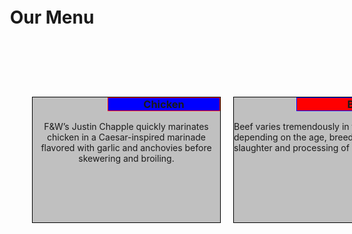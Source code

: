 <!DOCTYPE html>
<html>
<head>
	<meta charset="UTF-8">
	<title>Assignment module 2</title>
	<style type="text/css">
		#Mdiv{
			width: 1000px;
			height: 1000px;
			margin-top:100px;
			margin-left: 200px;
		}
		#div1{
			width: 30%;
			height: 20%;
			border: 1px solid black;
			margin-top: 10px;
			margin-bottom: 10px;
			float: left;
			margin-left: 20px;
			overflow: none;
			background-color: silver;
			text-align: center;
		}
		#div2{
			width: 30%;
			height: 20%;
			border: 1px solid black;
			margin-top: 10px;
			margin-bottom: 10px;
			float: left;
			margin-left: 20px;
			overflow: none;
			background-color: silver;
		}
		#div3{
			width: 30%;
			height: 20%;
			border: 1px solid black;
			margin-top: 10px;
			margin-bottom: 10px;
			float: left;
			margin-left:20px;
			overflow:none;
			background-color: silver;
}
      #ah{
      	text-align: center;
      	margin-top: 100px;
      }
      #a{
      	text-align: center;
      	border: 1px solid red;
      	margin-top: 0px;
      	margin-left: 120px;
      	background-color: blue;
      }
      #b{
      	text-align: center;
      	border: 1px solid blue;
      	margin-top: 0px;
      	margin-left: 100px;
      	background-color: red;
      }
      #c{
      	text-align: center;
      	border: 1px solid red;
      	margin-top: 0px;
      	margin-left: 100px;
      	background-color: green;
      }
	</style>
</head>
<body>
	<h1 id="ah">Our Menu</h1>
<div id='Mdiv'>
	<div id='div1'>
		<h3 id="a">Chicken</h3>
		<p>F&W’s Justin Chapple quickly marinates chicken in a Caesar-inspired marinade flavored with garlic and anchovies before skewering and broiling.</p>
	</div>
	<div id='div2'>
		<h3 id="b">Beef</h3>
		<p>Beef varies tremendously in taste and quality depending on the age, breed, diet, lifestyle, slaughter and processing of the animal</p>
	</div>
	<div id='div3'>
		<h3 id="c">Sushi</h3>
	    <p>Sushi
Sushi is the most famous Japanese dish outside of Japan, and one of the most popular dishes among the Japanese themselves. </p>
    </div>
</div>
</body>
</html>
